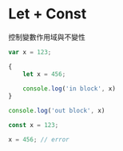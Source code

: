 # Let + Const

控制變數作用域與不變性

```js
var x = 123;

{
    let x = 456;
    
    console.log('in block', x)
}

console.log('out block', x)
```

```js
const x = 123;

x = 456; // error
```